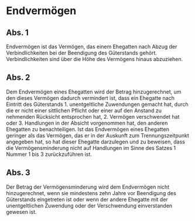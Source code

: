 # Endvermögen



## Abs. 1

 Endvermögen ist das Vermögen, das einem Ehegatten nach Abzug der Verbindlichkeiten bei der Beendigung des Güterstands gehört. Verbindlichkeiten sind über die Höhe des Vermögens hinaus abzuziehen.

## Abs. 2

 Dem Endvermögen eines Ehegatten wird der Betrag hinzugerechnet, um den dieses Vermögen dadurch vermindert ist, dass ein Ehegatte nach Eintritt des Güterstands  1.
 unentgeltliche Zuwendungen gemacht hat, durch die er nicht einer sittlichen Pflicht oder einer auf den Anstand zu nehmenden Rücksicht entsprochen hat,
 2.
 Vermögen verschwendet hat oder
 3.
 Handlungen in der Absicht vorgenommen hat, den anderen Ehegatten zu benachteiligen.
Ist das Endvermögen eines Ehegatten geringer als das Vermögen, das er in der Auskunft zum Trennungszeitpunkt angegeben hat, so hat dieser Ehegatte darzulegen und zu beweisen, dass die Vermögensminderung nicht auf Handlungen im Sinne des Satzes 1 Nummer 1 bis 3 zurückzuführen ist.

## Abs. 3

 Der Betrag der Vermögensminderung wird dem Endvermögen nicht hinzugerechnet, wenn sie mindestens zehn Jahre vor Beendigung des Güterstands eingetreten ist oder wenn der andere Ehegatte mit der unentgeltlichen Zuwendung oder der Verschwendung einverstanden gewesen ist. 

